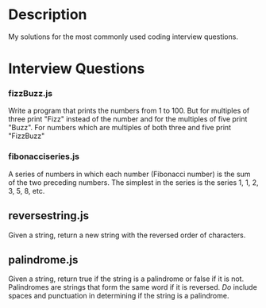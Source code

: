 # Description
My solutions for the most commonly used coding interview questions.
# Interview Questions

### fizzBuzz.js
Write a program that prints the numbers from 1 to 100. But for multiples of three print "Fizz" instead of the number and for the multiples of five print "Buzz". For numbers which are multiples of both three and five print "FizzBuzz"
### fibonacciseries.js
A series of numbers in which each number (Fibonacci number) is the sum of the two preceding numbers. The simplest in the series is the series 1, 1, 2, 3, 5, 8, etc.
## reversestring.js
Given a string, return a new string with the reversed order of characters.
## palindrome.js
Given a string, return true if the string is a palindrome or false if it is not.  Palindromes are strings that form the same word if it is reversed. *Do* include spaces and punctuation in determining if the string is a palindrome.